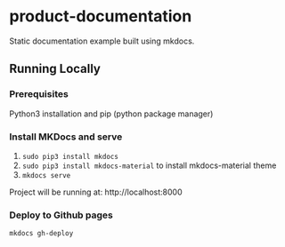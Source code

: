 # product-documentation

Static documentation example built using mkdocs.

## Running Locally

### Prerequisites
Python3 installation and pip (python package manager)

### Install MKDocs and serve
1. ```sudo pip3 install mkdocs```
2. ```sudo pip3 install mkdocs-material``` to install mkdocs-material theme
3. ```mkdocs serve```

Project will be running at: http://localhost:8000

### Deploy to Github pages
```mkdocs gh-deploy```

